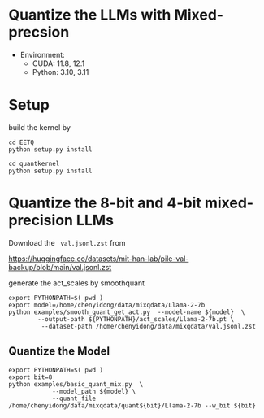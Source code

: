 # Quantize the LLMs with Mixed-precsion 


* Environment:
  * CUDA: 11.8, 12.1
  * Python: 3.10, 3.11


# Setup

build the kernel by
```
cd EETQ
python setup.py install

cd quantkernel
python setup.py install
```

# Quantize the 8-bit and 4-bit mixed-precision LLMs

 Download the ``` val.jsonl.zst``` from

https://huggingface.co/datasets/mit-han-lab/pile-val-backup/blob/main/val.jsonl.zst

 generate the act_scales by smoothquant

```
export PYTHONPATH=$( pwd )
export model=/home/chenyidong/data/mixqdata/Llama-2-7b
python examples/smooth_quant_get_act.py  --model-name ${model}  \
        --output-path ${PYTHONPATH}/act_scales/Llama-2-7b.pt \
         --dataset-path /home/chenyidong/data/mixqdata/val.jsonl.zst 
```

## Quantize the Model


```
export PYTHONPATH=$( pwd )
export bit=8
python examples/basic_quant_mix.py  \
            --model_path ${model} \
            --quant_file /home/chenyidong/data/mixqdata/quant${bit}/Llama-2-7b --w_bit ${bit}
```



